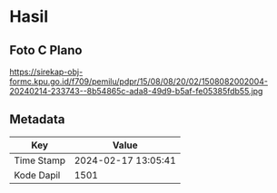 # Hasil

## Foto C Plano

https://sirekap-obj-formc.kpu.go.id/f709/pemilu/pdpr/15/08/08/20/02/1508082002004-20240214-233743--8b54865c-ada8-49d9-b5af-fe05385fdb55.jpg


## Metadata

| Key        | Value               |
| ---------- | ------------------- |
| Time Stamp | 2024-02-17 13:05:41 |
| Kode Dapil | 1501                |



